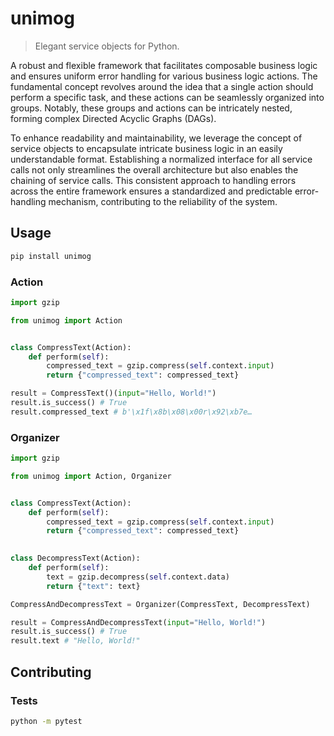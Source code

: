 # unimog

> Elegant service objects for Python.

A robust and flexible framework that facilitates composable business logic and
ensures uniform error handling for various business logic actions. The
fundamental concept revolves around the idea that a single action should
perform a specific task, and these actions can be seamlessly organized into
groups. Notably, these groups and actions can be intricately nested, forming
complex Directed Acyclic Graphs (DAGs).

To enhance readability and maintainability, we leverage the concept of service
objects to encapsulate intricate business logic in an easily understandable
format. Establishing a normalized interface for all service calls not only
streamlines the overall architecture but also enables the chaining of service
calls. This consistent approach to handling errors across the entire framework
ensures a standardized and predictable error-handling mechanism, contributing
to the reliability of the system.

## Usage

```bash
pip install unimog
```

### Action

```python
import gzip

from unimog import Action


class CompressText(Action):
    def perform(self):
        compressed_text = gzip.compress(self.context.input)
        return {"compressed_text": compressed_text}

result = CompressText()(input="Hello, World!")
result.is_success() # True
result.compressed_text # b'\x1f\x8b\x08\x00r\x92\xb7e…
```

### Organizer

```python
import gzip

from unimog import Action, Organizer


class CompressText(Action):
    def perform(self):
        compressed_text = gzip.compress(self.context.input)
        return {"compressed_text": compressed_text}

    
class DecompressText(Action):
    def perform(self):
        text = gzip.decompress(self.context.data)
        return {"text": text}

CompressAndDecompressText = Organizer(CompressText, DecompressText)

result = CompressAndDecompressText(input="Hello, World!")
result.is_success() # True
result.text # "Hello, World!"
```

## Contributing

### Tests

```bash
python -m pytest
```
